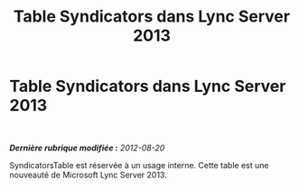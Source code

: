 ﻿---
title: Table Syndicators dans Lync Server 2013
TOCTitle: Table Syndicators dans Lync Server 2013
ms:assetid: 98739cb8-829e-4baf-90f4-597cb894521e
ms:mtpsurl: https://technet.microsoft.com/fr-fr/library/JJ205102(v=OCS.15)
ms:contentKeyID: 49298240
ms.date: 05/20/2016
mtps_version: v=OCS.15
ms.translationtype: HT
---

# Table Syndicators dans Lync Server 2013

 

_**Dernière rubrique modifiée :** 2012-08-20_

SyndicatorsTable est réservée à un usage interne. Cette table est une nouveauté de Microsoft Lync Server 2013.

